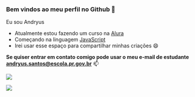 ### Bem vindos ao meu perfil no Github 🖤

Eu sou Andryus

- Atualmente estou fazendo um curso na [Alura](https://Alura.com.br)
- Começando na linguagem [JavaScript](https://pt.wikipedia.org/wiki/JavaScript)
- Irei usar esse espaço para compartilhar minhas criações 😄

**Se quiser entrar em contato comigo pode usar o meu e-mail de estudante andryus.santos@escola.pr.gov.br** 📫

![](https://media.tenor.com/_kBRjEAGYHYAAAAC/thumbs-up-approve.gif)

![](https://img.shields.io/badge/JavaScript-323330?style=for-the-badge&logo=javascript&logoColor=F7DF1E)
